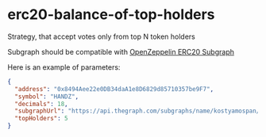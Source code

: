 # erc20-balance-of-top-holders

Strategy, that accept votes only from top N token holders

Subgraph should be compatible with [OpenZeppelin ERC20 Subgraph](https://github.com/OpenZeppelin/openzeppelin-subgraphs)

Here is an example of parameters:

```json
{
  "address": "0x8494Aee22e0DB34daA1e8D6829d85710357be9F7",
  "symbol": "HANDZ",
  "decimals": 18,
  "subgraphUrl": "https://api.thegraph.com/subgraphs/name/kostyamospan/handz-token",
  "topHolders": 5
}
```
